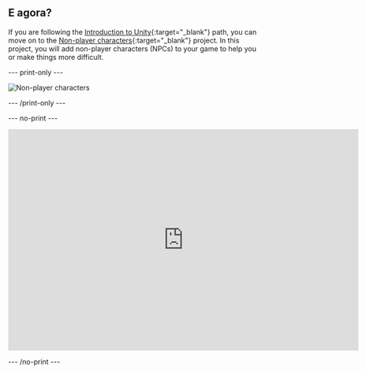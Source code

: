 ## E agora?

If you are following the [Introduction to Unity](https://projects.raspberrypi.org/en/raspberrypi/unity-intro){:target="_blank"} path, you can move on to the [Non-player characters](https://projects.raspberrypi.org/en/projects/non-player-characters){:target="_blank"} project. In this project, you will add non-player characters (NPCs) to your game to help you or make things more difficult.

--- print-only ---

![Non-player characters](images/npc-project.png)

--- /print-only ---

--- no-print ---

<iframe allowtransparency="true" width="710" height="450" src="https://raspberrypilearning.github.io/unity-webgl/npc-basic/" frameborder="0"></iframe>

--- /no-print ---
